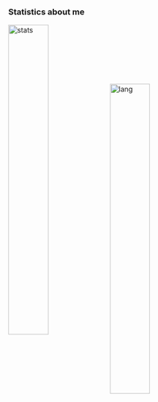 ### Statistics about me

<p>
  <img width="40%" alt="stats" align="left" src="https://github-readme-stats.vercel.app/api?username=nunopenim&count_private=true&show_icons=true&hide_border=true&count_private=true">
  <br>
  <br>
  <br>
  <br>
  <br>
  <br>
  <br>
  <img width="40%" alt="lang" align="left" src="https://github-readme-stats.vercel.app/api/top-langs/?username=nunopenim&count_private=true&layout=compact&hide_border=true&langs_count=10" />
</p>

<!--
**nunopenim/nunopenim** is a ✨ _special_ ✨ repository because its `README.md` (this file) appears on your GitHub profile.

Here are some ideas to get you started:

- 🔭 I’m currently working on ...
- 🌱 I’m currently learning ...
- 👯 I’m looking to collaborate on ...
- 🤔 I’m looking for help with ...
- 💬 Ask me about ...
- 📫 How to reach me: ...
- 😄 Pronouns: ...
- ⚡ Fun fact: ...
-->
